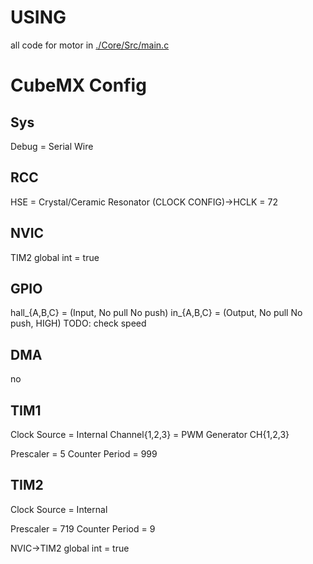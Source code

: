 # USING
all code for motor in [./Core/Src/main.c]()

# CubeMX Config

## Sys
Debug = Serial Wire

## RCC
HSE = Crystal/Ceramic Resonator
(CLOCK CONFIG)->HCLK = 72

## NVIC
TIM2 global int = true

## GPIO
hall_{A,B,C} = (Input, No pull No push)
in_{A,B,C} = (Output, No pull No push, HIGH) TODO: check speed

## DMA
no

## TIM1
Clock Source = Internal
Channel{1,2,3} = PWM Generator CH{1,2,3}

Prescaler = 5
Counter Period = 999

## TIM2
Clock Source = Internal

Prescaler = 719
Counter Period = 9

NVIC->TIM2 global int = true 
